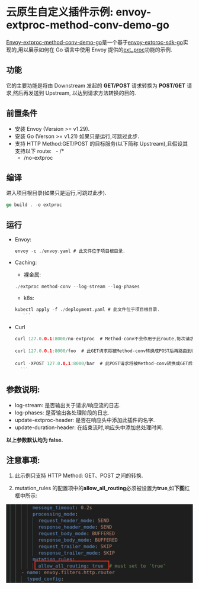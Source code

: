 # 云原生自定义插件示例: envoy-extproc-method-conv-demo-go

[Envoy-extproc-method-conv-demo-go](https://github.com/projectsesame/envoy-extproc-method-conv-demo-go)是一个基于[envoy-extproc-sdk-go](https://github.com/wrossmorrow/envoy-extproc-sdk-go)实现的,用以展示如何在 Go 语言中使用 Envoy 提供的[ext_proc](https://www.envoyproxy.io/docs/envoy/latest/configuration/http/http_filters/ext_proc_filter)功能的示例.

## 功能

它的主要功能是将由 Downstream 发起的 **GET/POST** 请求转换为 **POST/GET** 请求,然后再发送到 Upstream, 以达到请求方法转换的目的.

## 前置条件

- 安装 Envoy (Version >= v1.29).
- 安装 Go (Verson >= v1.21) 如果只是运行,可跳过此步.
- 支持 HTTP Method:GET/POST 的目标服务(以下简称 Upstream),且假设其支持以下 route:
    - /\*
  - /no-extproc

## 编译

进入项目根目录(如果只是运行,可跳过此步).

```go
go build . -o extproc
```

## 运行

- Envoy:

  ```go
  envoy -c ./envoy.yaml # 此文件位于项目根目录.
  ```

- Caching:

  - 裸金属:

  ```go
  ./extproc method-conv --log-stream --log-phases
  ```

  - k8s:

  ````go
  kubectl apply -f ./deployment.yaml # 此文件位于项目根目录.
     ```
  ````

- Curl

  ````go
  curl 127.0.0.1:8000/no-extproc  # Method-conv不会作用于此route,每次请求都会原样路由到Upstream.

  curl 127.0.0.1:8000/foo  # 此GET请求将被Method-conv转换成POST后再路由到Upstream

  curl -XPOST 127.0.0.1:8000/bar  # 此POST请求将被Method-conv转换成GET后再路由到Upstream
    ```
  ````

## 参数说明:

- log-stream: 是否输出关于请求/响应流的日志.
- log-phases: 是否输出各处理阶段的日志.
- update-extproc-header: 是否在响应头中添加此插件的名字.
- update-duration-header: 在结束流时,响应头中添加总处理时间.

**以上参数默认均为 false.**

## 注意事项:

1. 此示例只支持 HTTP Method: GET、POST 之间的转换.

2. mutation_rules 的配置项中的**allow_all_routing**必须被设置为**true**,如**下图**红框中所示:

![添加自定义属性](../images/mutation_rules.png)
